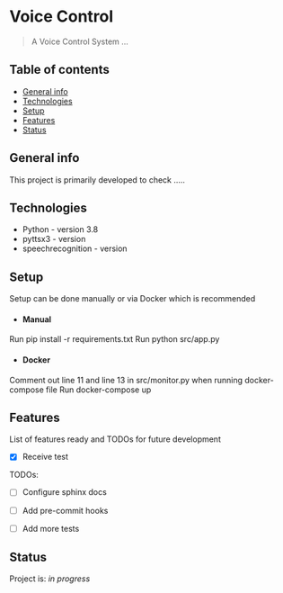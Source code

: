 # Voice Control

> A Voice Control System ...

## Table of contents

- [General info](#general-info)
- [Technologies](#technologies)
- [Setup](#setup)
- [Features](#features)
- [Status](#status)

## General info

This project is primarily developed to check .....


## Technologies

- Python - version 3.8
- pyttsx3 - version
- speechrecognition - version


## Setup

Setup can be done manually or via Docker which is recommended

- #### Manual

Run pip install -r requirements.txt
Run python src/app.py

- #### Docker

Comment out line 11 and line 13 in src/monitor.py when running docker-compose file
Run docker-compose up


## Features

List of features ready and TODOs for future development

- [x] Receive test


TODOs:

- [ ] Configure sphinx docs
- [ ] Add pre-commit hooks
- [ ] Add more tests


## Status

Project is: _in progress_
